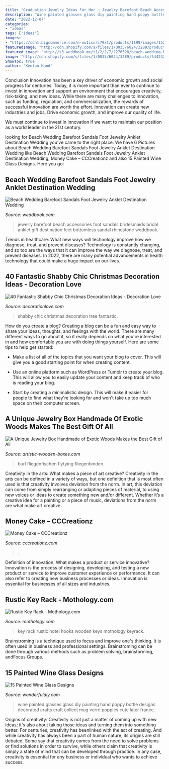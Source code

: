 ```yaml
---
title: "Graduation Jewelry Ideas For Her ~ Jewelry Barefoot Beach Accessories Foot Sandals Bridesmaids Bridal Anklet Gift Destination Feet Bottomless Sandal Rhinestone Weddbook"
description: "Wine painted glasses glass diy painting hand poppy bottle designs decorated crafts craft collect mug verre poppies cute later france"
date: "2022-12-07"
categories:
- "ideas"
tags: ["ideas"]
images:
- "https://cdn1.bigcommerce.com/n-ou1isn/i79xt/products/1199/images/1529/WC_5_KEYRACK__16115.1395771623.500.750.jpg?c=2"
featuredImage: "http://cdn.shopify.com/s/files/1/0035/6024/3289/products/54423239_10205556004135804_7597781500058140672_n_1200x1200.jpg?v=1571724877"
featured_image: "http://s3.weddbook.me/t1/2/2/7/2276528/beach-wedding-barefoot-sandals-foot-jewelry-anklet-destination-wedding-bridal-accessories-bridesmaids-gift.jpg"
image: "http://cdn.shopify.com/s/files/1/0035/6024/3289/products/54423239_10205556004135804_7597781500058140672_n_1200x1200.jpg?v=1571724877"
ShowToc: true
author: "Kenton Hand"
---
```



Conclusion
Innovation has been a key driver of economic growth and social progress for centuries. Today, it is more important than ever to continue to invest in innovation and support an environment that encourages creativity, risk-taking, and new ideas.
While there are many challenges to innovation, such as funding, regulation, and commercialization, the rewards of successful innovation are worth the effort. Innovation can create new industries and jobs, Drive economic growth, and improve our quality of life.

We must continue to invest in innovation if we want to maintain our position as a world leader in the 21st century.

	

		
looking for Beach Wedding Barefoot Sandals Foot Jewelry Anklet Destination Wedding you've came to the right place. We have 6 Pictures about Beach Wedding Barefoot Sandals Foot Jewelry Anklet Destination Wedding like Beach Wedding Barefoot Sandals Foot Jewelry Anklet Destination Wedding, Money Cake – CCCreationz and also 15 Painted Wine Glass Designs. Here you go:
		
    
## Beach Wedding Barefoot Sandals Foot Jewelry Anklet Destination Wedding

<img loading=lazy src="http://s3.weddbook.me/t1/2/2/7/2276528/beach-wedding-barefoot-sandals-foot-jewelry-anklet-destination-wedding-bridal-accessories-bridesmaids-gift.jpg" onerror="this.onerror=null;this.src='https://tse2.mm.bing.net/th?id=OIP.pnWDEvIVQnUkZYA1EDAshQHaJ3&amp;pid=15.1';" alt="Beach Wedding Barefoot Sandals Foot Jewelry Anklet Destination Wedding">

_Source: weddbook.com_

>jewelry barefoot beach accessories foot sandals bridesmaids bridal anklet gift destination feet bottomless sandal rhinestone weddbook. 

	

Trends in healthcare: What new ways will technology improve how we diagnose, treat, and prevent diseases?
Technology is constantly changing, and so too are the ways that it can improve the way we diagnose, treat, and prevent diseases. In 2022, there are many potential advancements in health technology that could make a huge impact on our lives.

    
## 40 Fantastic Shabby Chic Christmas Decoration Ideas - Decoration Love

<img loading=lazy src="http://www.decorationlove.com/wp-content/uploads/2016/10/Vintage-Shabby-Chic-Christmas-Tree.jpg" onerror="this.onerror=null;this.src='https://tse3.mm.bing.net/th?id=OIP.tTmYIjAKw4ABJWQaUoOI-wHaK0&amp;pid=15.1';" alt="40 Fantastic Shabby Chic Christmas Decoration Ideas - Decoration Love">

_Source: decorationlove.com_

>shabby chic christmas decoration tree fantastic. 

	

How do you create a blog?
Creating a blog can be a fun and easy way to share your ideas, thoughts, and feelings with the world. There are many different ways to go about it, so it really depends on what you're interested in and how comfortable you are with doing things yourself. Here are some tips to help get started: 
- Make a list of all of the topics that you want your blog to cover. This will give you a good starting point for when creating content.

- Use an online platform such as WordPress or Tumblr to create your blog. This will allow you to easily update your content and keep track of who is reading your blog.

- Start by creating a minimalistic design. This will make it easier for people to find what they're looking for and won't take up too much space on their computer screen.

    
## A Unique Jewelry Box Handmade Of Exotic Woods Makes The Best Gift Of All

<img loading=lazy src="https://www.artistic-wooden-boxes.com/images/SwingdoorCherry1.jpg" onerror="this.onerror=null;this.src='https://tse1.mm.bing.net/th?id=OIP.1E5ssPP53P2Y_Y-tQRc3pgHaFj&amp;pid=15.1';" alt="A Unique Jewelry Box Handmade of Exotic Woods Makes the Best Gift of All">

_Source: artistic-wooden-boxes.com_

>burl fliegenfischen flytying fliegenbinden. 

	

Creativity in the arts: What makes a piece of art creative?
Creativity in the arts can be defined in a variety of ways, but one definition that is most often used is that creativity involves deviation from the norm. In art, this deviation can come from simply rearranging or adapting pieces of material, to using new voices or ideas to create something new and/or different. Whether it’s a creative idea for a painting or a piece of music, deviations from the norm are what make art creative.

    
## Money Cake – CCCreationz

<img loading=lazy src="http://cdn.shopify.com/s/files/1/0035/6024/3289/products/54423239_10205556004135804_7597781500058140672_n_1200x1200.jpg?v=1571724877" onerror="this.onerror=null;this.src='https://tse2.mm.bing.net/th?id=OIP.cftOfd52g_8_IjIf99rc-gHaNd&amp;pid=15.1';" alt="Money Cake – CCCreationz">

_Source: cccreationz.com_

>. 

	

Definition of innovation: What makes a product or service innovative?
Innovation is the process of designing, developing, and testing a new product or service to improve customer experience or performance. It can also refer to creating new business processes or ideas. Innovation is essential for businesses of all sizes and industries.

    
## Rustic Key Rack - Mothology.com

<img loading=lazy src="https://cdn1.bigcommerce.com/n-ou1isn/i79xt/products/1199/images/1529/WC_5_KEYRACK__16115.1395771623.500.750.jpg?c=2" onerror="this.onerror=null;this.src='https://tse1.mm.bing.net/th?id=OIP.XCiYCYVo9kzVZOZUV7-4uAHaLH&amp;pid=15.1';" alt="Rustic Key Rack - Mothology.com">

_Source: mothology.com_

>key rack rustic hotel hooks wooden keys mothology keyrack. 

	

Brainstroming is a technique used to focus and improve one's thinking. It is often used in business and professional settings. Brainstroming can be done through various methods such as problem solving, brainstorming, andFocus Groups.

    
## 15 Painted Wine Glass Designs

<img loading=lazy src="https://cdn.wonderfuldiy.com/wp-content/uploads/2016/08/Poppy-painted-wine-glasses.jpg" onerror="this.onerror=null;this.src='https://tse2.mm.bing.net/th?id=OIP.rG9_1sRvEt9op3tReC_MwQHaKN&amp;pid=15.1';" alt="15 Painted Wine Glass Designs">

_Source: wonderfuldiy.com_

>wine painted glasses glass diy painting hand poppy bottle designs decorated crafts craft collect mug verre poppies cute later france. 

	

Origins of creativity:
Creativity is not just a matter of coming up with new ideas; it's also about taking those ideas and turning them into something better. For centuries, creativity has beenlinked with the act of creating. And while creativity has always been a part of human nature, its origins are still debated. Some say that creativity comes from the need to solve problems or find solutions in order to survive, while others claim that creativity is simply a state of mind that can be developed through practice. In any case, creativity is essential for any business or individual who wants to achieve success.

